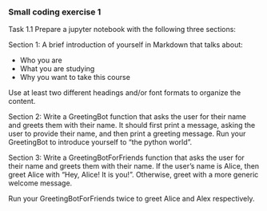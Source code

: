 ### Small coding exercise 1


Task 1.1 Prepare a jupyter notebook with the following three sections:


Section 1: A brief introduction of yourself in Markdown that talks about:
  * Who you are 
  * What you are studying
  * Why you want to take this course

Use at least two different headings and/or font formats to organize the content. 

Section 2: 
Write a GreetingBot function that asks the user for their name and greets them with their name.
It should first print a message, asking the user to provide their name, and then print a greeting message. 
Run your GreetingBot to introduce yourself to “the python world”. 

Section 3: 
Write a GreetingBotForFriends function that asks the user for their name and greets them with their name. If the user’s name is Alice, then greet Alice with “Hey, Alice! It is you!”. 
Otherwise, greet with a more generic welcome message.

Run your GreetingBotForFriends twice to greet Alice and Alex respectively.
